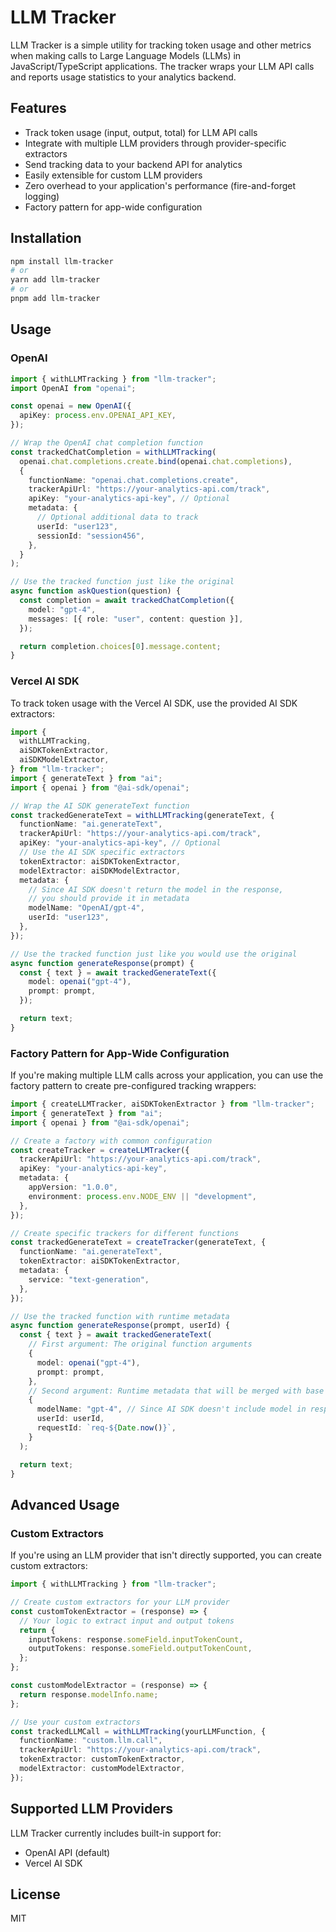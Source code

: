 # LLM Tracker

LLM Tracker is a simple utility for tracking token usage and other metrics when making calls to Large Language Models (LLMs) in JavaScript/TypeScript applications. The tracker wraps your LLM API calls and reports usage statistics to your analytics backend.

## Features

- Track token usage (input, output, total) for LLM API calls
- Integrate with multiple LLM providers through provider-specific extractors
- Send tracking data to your backend API for analytics
- Easily extensible for custom LLM providers
- Zero overhead to your application's performance (fire-and-forget logging)
- Factory pattern for app-wide configuration

## Installation

```bash
npm install llm-tracker
# or
yarn add llm-tracker
# or
pnpm add llm-tracker
```

## Usage

### OpenAI

```typescript
import { withLLMTracking } from "llm-tracker";
import OpenAI from "openai";

const openai = new OpenAI({
  apiKey: process.env.OPENAI_API_KEY,
});

// Wrap the OpenAI chat completion function
const trackedChatCompletion = withLLMTracking(
  openai.chat.completions.create.bind(openai.chat.completions),
  {
    functionName: "openai.chat.completions.create",
    trackerApiUrl: "https://your-analytics-api.com/track",
    apiKey: "your-analytics-api-key", // Optional
    metadata: {
      // Optional additional data to track
      userId: "user123",
      sessionId: "session456",
    },
  }
);

// Use the tracked function just like the original
async function askQuestion(question) {
  const completion = await trackedChatCompletion({
    model: "gpt-4",
    messages: [{ role: "user", content: question }],
  });

  return completion.choices[0].message.content;
}
```

### Vercel AI SDK

To track token usage with the Vercel AI SDK, use the provided AI SDK extractors:

```typescript
import {
  withLLMTracking,
  aiSDKTokenExtractor,
  aiSDKModelExtractor,
} from "llm-tracker";
import { generateText } from "ai";
import { openai } from "@ai-sdk/openai";

// Wrap the AI SDK generateText function
const trackedGenerateText = withLLMTracking(generateText, {
  functionName: "ai.generateText",
  trackerApiUrl: "https://your-analytics-api.com/track",
  apiKey: "your-analytics-api-key", // Optional
  // Use the AI SDK specific extractors
  tokenExtractor: aiSDKTokenExtractor,
  modelExtractor: aiSDKModelExtractor,
  metadata: {
    // Since AI SDK doesn't return the model in the response,
    // you should provide it in metadata
    modelName: "OpenAI/gpt-4",
    userId: "user123",
  },
});

// Use the tracked function just like you would use the original
async function generateResponse(prompt) {
  const { text } = await trackedGenerateText({
    model: openai("gpt-4"),
    prompt: prompt,
  });

  return text;
}
```

### Factory Pattern for App-Wide Configuration

If you're making multiple LLM calls across your application, you can use the factory pattern to create pre-configured tracking wrappers:

```typescript
import { createLLMTracker, aiSDKTokenExtractor } from "llm-tracker";
import { generateText } from "ai";
import { openai } from "@ai-sdk/openai";

// Create a factory with common configuration
const createTracker = createLLMTracker({
  trackerApiUrl: "https://your-analytics-api.com/track",
  apiKey: "your-analytics-api-key",
  metadata: {
    appVersion: "1.0.0",
    environment: process.env.NODE_ENV || "development",
  },
});

// Create specific trackers for different functions
const trackedGenerateText = createTracker(generateText, {
  functionName: "ai.generateText",
  tokenExtractor: aiSDKTokenExtractor,
  metadata: {
    service: "text-generation",
  },
});

// Use the tracked function with runtime metadata
async function generateResponse(prompt, userId) {
  const { text } = await trackedGenerateText(
    // First argument: The original function arguments
    {
      model: openai("gpt-4"),
      prompt: prompt,
    },
    // Second argument: Runtime metadata that will be merged with base metadata
    {
      modelName: "gpt-4", // Since AI SDK doesn't include model in response
      userId: userId,
      requestId: `req-${Date.now()}`,
    }
  );

  return text;
}
```

## Advanced Usage

### Custom Extractors

If you're using an LLM provider that isn't directly supported, you can create custom extractors:

```typescript
import { withLLMTracking } from "llm-tracker";

// Create custom extractors for your LLM provider
const customTokenExtractor = (response) => {
  // Your logic to extract input and output tokens
  return {
    inputTokens: response.someField.inputTokenCount,
    outputTokens: response.someField.outputTokenCount,
  };
};

const customModelExtractor = (response) => {
  return response.modelInfo.name;
};

// Use your custom extractors
const trackedLLMCall = withLLMTracking(yourLLMFunction, {
  functionName: "custom.llm.call",
  trackerApiUrl: "https://your-analytics-api.com/track",
  tokenExtractor: customTokenExtractor,
  modelExtractor: customModelExtractor,
});
```

## Supported LLM Providers

LLM Tracker currently includes built-in support for:

- OpenAI API (default)
- Vercel AI SDK

## License

MIT
